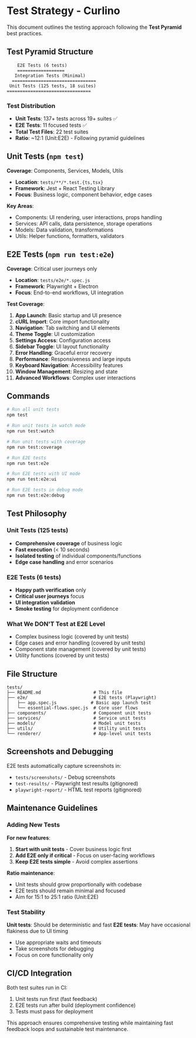 # Test Strategy - Curlino

This document outlines the testing approach following the **Test Pyramid** best practices.

## Test Pyramid Structure

```
    E2E Tests (6 tests)
    ==================
   Integration Tests (Minimal)
  ================================
 Unit Tests (125 tests, 18 suites)
================================
```

### Test Distribution

- **Unit Tests**: 137+ tests across 19+ suites ✅
- **E2E Tests**: 11 focused tests ✅  
- **Total Test Files**: 22 test suites
- **Ratio**: ~12:1 (Unit:E2E) - Following pyramid guidelines

## Unit Tests (`npm test`)

**Coverage**: Components, Services, Models, Utils
- **Location**: `tests/**/*.test.{ts,tsx}`
- **Framework**: Jest + React Testing Library
- **Focus**: Business logic, component behavior, edge cases

**Key Areas**:
- Components: UI rendering, user interactions, props handling
- Services: API calls, data persistence, storage operations
- Models: Data validation, transformations
- Utils: Helper functions, formatters, validators

## E2E Tests (`npm run test:e2e`)

**Coverage**: Critical user journeys only
- **Location**: `tests/e2e/*.spec.js`
- **Framework**: Playwright + Electron
- **Focus**: End-to-end workflows, UI integration

**Test Coverage**:
1. **App Launch**: Basic startup and UI presence
2. **cURL Import**: Core import functionality  
3. **Navigation**: Tab switching and UI elements
4. **Theme Toggle**: UI customization
5. **Settings Access**: Configuration access
6. **Sidebar Toggle**: UI layout functionality
7. **Error Handling**: Graceful error recovery
8. **Performance**: Responsiveness and large inputs
9. **Keyboard Navigation**: Accessibility features
10. **Window Management**: Resizing and state
11. **Advanced Workflows**: Complex user interactions

## Commands

```bash
# Run all unit tests
npm test

# Run unit tests in watch mode  
npm run test:watch

# Run unit tests with coverage
npm run test:coverage

# Run E2E tests
npm run test:e2e

# Run E2E tests with UI mode
npm run test:e2e:ui

# Run E2E tests in debug mode
npm run test:e2e:debug
```

## Test Philosophy

### Unit Tests (125 tests)
- **Comprehensive coverage** of business logic
- **Fast execution** (< 10 seconds)
- **Isolated testing** of individual components/functions
- **Edge case handling** and error scenarios

### E2E Tests (6 tests)
- **Happy path verification** only
- **Critical user journeys** focus
- **UI integration validation**
- **Smoke testing** for deployment confidence

### What We DON'T Test at E2E Level
- Complex business logic (covered by unit tests)
- Edge cases and error handling (covered by unit tests)
- Component state management (covered by unit tests)
- Utility functions (covered by unit tests)

## File Structure

```
tests/
├── README.md                    # This file
├── e2e/                         # E2E tests (Playwright)
│   ├── app.spec.js             # Basic app launch test
│   └── essential-flows.spec.js  # Core user flows
├── components/                  # Component unit tests
├── services/                    # Service unit tests
├── models/                      # Model unit tests
├── utils/                       # Utility unit tests
└── renderer/                    # App-level unit tests
```

## Screenshots and Debugging

E2E tests automatically capture screenshots in:
- `tests/screenshots/` - Debug screenshots
- `test-results/` - Playwright test results (gitignored)
- `playwright-report/` - HTML test reports (gitignored)

## Maintenance Guidelines

### Adding New Tests

**For new features**:
1. **Start with unit tests** - Cover business logic first
2. **Add E2E only if critical** - Focus on user-facing workflows
3. **Keep E2E tests simple** - Avoid complex assertions

**Ratio maintenance**:
- Unit tests should grow proportionally with codebase
- E2E tests should remain minimal and focused
- Aim for 15:1 to 25:1 ratio (Unit:E2E)

### Test Stability

**Unit tests**: Should be deterministic and fast
**E2E tests**: May have occasional flakiness due to UI timing
- Use appropriate waits and timeouts
- Take screenshots for debugging
- Focus on core functionality only

## CI/CD Integration

Both test suites run in CI:
1. Unit tests run first (fast feedback)
2. E2E tests run after build (deployment confidence)
3. Tests must pass for deployment

This approach ensures comprehensive testing while maintaining fast feedback loops and sustainable test maintenance.